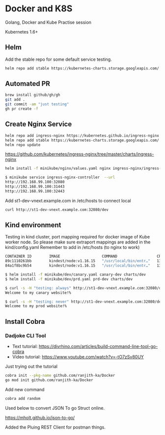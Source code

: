 # Docker and K8S

Golang, Docker and Kube Practise session

Kubernetes 1.6+

## Helm

Add the stable repo for some default service testing.

```bash
helm repo add stable https://kubernetes-charts.storage.googleapis.com/
```

## Automated PR

```bash
brew install github/gh/gh
git add .
git commit -am "just testing"
gh pr create -f
```

## Create Nginx Service

```bash
helm repo add ingress-nginx https://kubernetes.github.io/ingress-nginx
helm repo add stable https://kubernetes-charts.storage.googleapis.com/
helm repo update
```

<https://github.com/kubernetes/ingress-nginx/tree/master/charts/ingress-nginx>

```bash
helm install -f minikube/nginx/values.yaml nginx ingress-nginx/ingress-nginx
```

```bash
$ minikube service ingress-nginx-controller  --url
http://192.168.99.100:32080
http://192.168.99.100:31443
http://192.168.99.100:32443
```

Add st1-dev-vnext.example.com in /etc/hosts to connect local

```bash
curl http://st1-dev-vnext.example.com:32080/dev
```

## Kind environment

Testing in kind cluster, port mapping required for docker image of Kube worker node. So please make sure extraport mappings are added in the kind/config.yaml
Remember to add in /etc/hosts (to nginx to work)

```bash
CONTAINER ID        IMAGE                   COMMAND                  CREATED             STATUS              PORTS                       NAMES
89c1110261bb        kindest/node:v1.16.15   "/usr/local/bin/entr…"   13 minutes ago      Up 13 minutes       127.0.0.1:65273->6443/tcp   openfaas-control-plane
84a1f8bc9b54        kindest/node:v1.16.15   "/usr/local/bin/entr…"   13 minutes ago      Up 13 minutes       0.0.0.0:32080->32080/tcp    openfaas-worker
```

```bash
$ helm install -f minikube/dev/canary.yaml canary-dev charts/dev
$ helm install -f minikube/dev/prd.yaml prd-dev charts/dev

$ curl -s -H "testing: always" http://st1-dev-vnext.example.com:32080/dev
Welcome to my canary website!%

$ curl -s -H "testing: never" http://st1-dev-vnext.example.com:32080/dev
Welcome to my prod website!%
```

## Install Cobra

### Dadjoke CLI Tool

- Text tutorial: <https://divrhino.com/articles/build-command-line-tool-go-cobra>
- Video tutorial: <https://www.youtube.com/watch?v=-tO7zSv80UY>

Just trying out the tutorial

```bash
cobra init --pkg-name github.com/ranjith-ka/Docker
go mod init github.com/ranjith-ka/Docker
```

Add new command

```bash
cobra add random
```

Used below to convert JSON To go Struct online.

<https://mholt.github.io/json-to-go/>

Added the Pluing REST Client for postman things.
